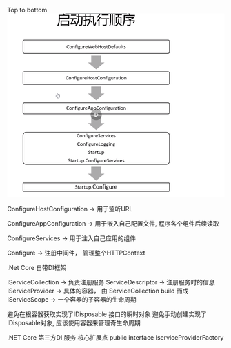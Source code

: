 Top to bottom 
![](./img/2022-11-23_22-46-20.png)

ConfigureHostConfiguration  -> 用于监听URL

ConfigureAppConfiguration -> 用于嵌入自己配置文件, 程序各个组件后续读取

ConfigureServices -> 用于注入自己应用的组件

Configure -> 注册中间件， 管理整个HTTPContext

.Net Core 自带DI框架

IServiceCollection   -> 负责注册服务
ServiceDescriptor  -> 注册服务时的信息
IServiceProvider -> 具体的容器， 由 ServiceCollection build 而成
IServiceScope -> 一个容器的子容器的生命周期


避免在根容器获取实现了IDisposable 接口的瞬时对象
避免手动创建实现了IDisposable对象, 应该使用容器来管理奇生命周期

.NET Core 第三方DI 服务 核心扩展点
public interface IserviceProviderFactory<TContainerBuilder>

